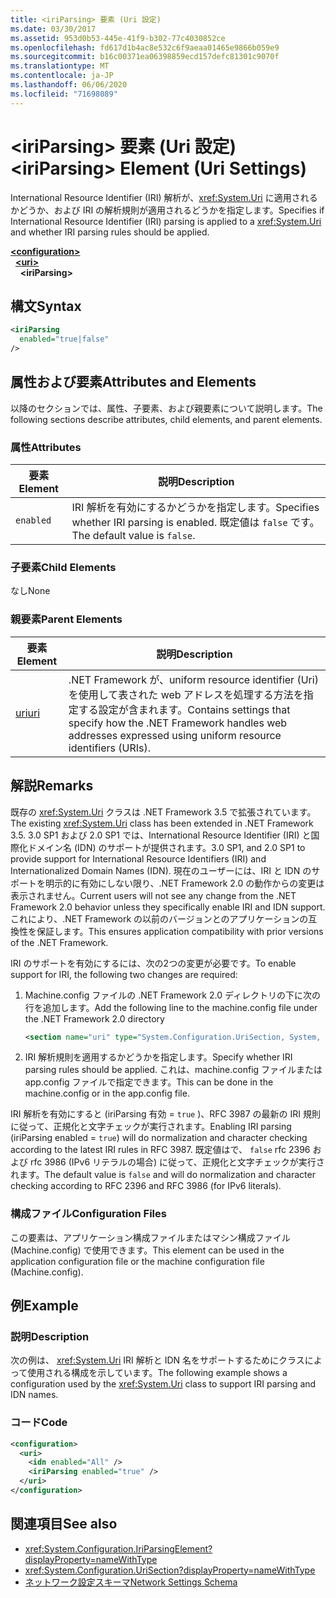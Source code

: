 ```yaml
---
title: <iriParsing> 要素 (Uri 設定)
ms.date: 03/30/2017
ms.assetid: 953d0b53-445e-41f9-b302-77c4030852ce
ms.openlocfilehash: fd617d1b4ac8e532c6f9aeaa01465e9866b059e9
ms.sourcegitcommit: b16c00371ea06398859ecd157defc81301c9070f
ms.translationtype: MT
ms.contentlocale: ja-JP
ms.lasthandoff: 06/06/2020
ms.locfileid: "71698089"
---
```

# <a name="iriparsing-element-uri-settings"></a><span data-ttu-id="e95c9-102">\<iriParsing> 要素 (Uri 設定)</span><span class="sxs-lookup"><span data-stu-id="e95c9-102">\<iriParsing> Element (Uri Settings)</span></span>
<span data-ttu-id="e95c9-103">International Resource Identifier (IRI) 解析が、<xref:System.Uri> に適用されるかどうか、および IRI の解析規則が適用されるどうかを指定します。</span><span class="sxs-lookup"><span data-stu-id="e95c9-103">Specifies if International Resource Identifier (IRI) parsing is applied to a <xref:System.Uri> and whether IRI parsing rules should be applied.</span></span>  
  
[**\<configuration>**](../configuration-element.md)  
&nbsp;&nbsp;[**\<uri>**](uri-element-uri-settings.md)  
&nbsp;&nbsp;&nbsp;&nbsp;**\<iriParsing>**  
  
## <a name="syntax"></a><span data-ttu-id="e95c9-104">構文</span><span class="sxs-lookup"><span data-stu-id="e95c9-104">Syntax</span></span>  
  
```xml  
<iriParsing  
  enabled="true|false"  
/>  
```  
  
## <a name="attributes-and-elements"></a><span data-ttu-id="e95c9-105">属性および要素</span><span class="sxs-lookup"><span data-stu-id="e95c9-105">Attributes and Elements</span></span>  
 <span data-ttu-id="e95c9-106">以降のセクションでは、属性、子要素、および親要素について説明します。</span><span class="sxs-lookup"><span data-stu-id="e95c9-106">The following sections describe attributes, child elements, and parent elements.</span></span>  
  
### <a name="attributes"></a><span data-ttu-id="e95c9-107">属性</span><span class="sxs-lookup"><span data-stu-id="e95c9-107">Attributes</span></span>  
  
|<span data-ttu-id="e95c9-108">**要素**</span><span class="sxs-lookup"><span data-stu-id="e95c9-108">**Element**</span></span>|<span data-ttu-id="e95c9-109">**説明**</span><span class="sxs-lookup"><span data-stu-id="e95c9-109">**Description**</span></span>|  
|-----------------|---------------------|  
|`enabled`|<span data-ttu-id="e95c9-110">IRI 解析を有効にするかどうかを指定します。</span><span class="sxs-lookup"><span data-stu-id="e95c9-110">Specifies whether IRI parsing is enabled.</span></span> <span data-ttu-id="e95c9-111">既定値は `false` です。</span><span class="sxs-lookup"><span data-stu-id="e95c9-111">The default value is `false`.</span></span>|  
  
### <a name="child-elements"></a><span data-ttu-id="e95c9-112">子要素</span><span class="sxs-lookup"><span data-stu-id="e95c9-112">Child Elements</span></span>  
 <span data-ttu-id="e95c9-113">なし</span><span class="sxs-lookup"><span data-stu-id="e95c9-113">None</span></span>  
  
### <a name="parent-elements"></a><span data-ttu-id="e95c9-114">親要素</span><span class="sxs-lookup"><span data-stu-id="e95c9-114">Parent Elements</span></span>  
  
|<span data-ttu-id="e95c9-115">**要素**</span><span class="sxs-lookup"><span data-stu-id="e95c9-115">**Element**</span></span>|<span data-ttu-id="e95c9-116">**説明**</span><span class="sxs-lookup"><span data-stu-id="e95c9-116">**Description**</span></span>|  
|-----------------|---------------------|  
|[<span data-ttu-id="e95c9-117">uri</span><span class="sxs-lookup"><span data-stu-id="e95c9-117">uri</span></span>](uri-element-uri-settings.md)|<span data-ttu-id="e95c9-118">.NET Framework が、uniform resource identifier (Uri) を使用して表された web アドレスを処理する方法を指定する設定が含まれます。</span><span class="sxs-lookup"><span data-stu-id="e95c9-118">Contains settings that specify how the .NET Framework handles web addresses expressed using uniform resource identifiers (URIs).</span></span>|  
  
## <a name="remarks"></a><span data-ttu-id="e95c9-119">解説</span><span class="sxs-lookup"><span data-stu-id="e95c9-119">Remarks</span></span>  
 <span data-ttu-id="e95c9-120">既存の <xref:System.Uri> クラスは .NET Framework 3.5 で拡張されています。</span><span class="sxs-lookup"><span data-stu-id="e95c9-120">The existing <xref:System.Uri> class has been extended in .NET Framework 3.5.</span></span> <span data-ttu-id="e95c9-121">3.0 SP1 および 2.0 SP1 では、International Resource Identifier (IRI) と国際化ドメイン名 (IDN) のサポートが提供されます。</span><span class="sxs-lookup"><span data-stu-id="e95c9-121">3.0 SP1, and 2.0 SP1 to provide support for International Resource Identifiers (IRI) and Internationalized Domain Names (IDN).</span></span> <span data-ttu-id="e95c9-122">現在のユーザーには、IRI と IDN のサポートを明示的に有効にしない限り、.NET Framework 2.0 の動作からの変更は表示されません。</span><span class="sxs-lookup"><span data-stu-id="e95c9-122">Current users will not see any change from the .NET Framework 2.0 behavior unless they specifically enable IRI and IDN support.</span></span> <span data-ttu-id="e95c9-123">これにより、.NET Framework の以前のバージョンとのアプリケーションの互換性を保証します。</span><span class="sxs-lookup"><span data-stu-id="e95c9-123">This ensures application compatibility with prior versions of the .NET Framework.</span></span>  
  
 <span data-ttu-id="e95c9-124">IRI のサポートを有効にするには、次の2つの変更が必要です。</span><span class="sxs-lookup"><span data-stu-id="e95c9-124">To enable support for IRI, the following two changes are required:</span></span>  
  
1. <span data-ttu-id="e95c9-125">Machine.config ファイルの .NET Framework 2.0 ディレクトリの下に次の行を追加します。</span><span class="sxs-lookup"><span data-stu-id="e95c9-125">Add the following line to the machine.config file under the .NET Framework 2.0 directory</span></span>  
  
    ```xml  
    <section name="uri" type="System.Configuration.UriSection, System, Version=2.0.0.0, Culture=neutral, PublicKeyToken=b77a5c561934e089" />  
    ```  
  
2. <span data-ttu-id="e95c9-126">IRI 解析規則を適用するかどうかを指定します。</span><span class="sxs-lookup"><span data-stu-id="e95c9-126">Specify whether IRI parsing rules should be applied.</span></span> <span data-ttu-id="e95c9-127">これは、machine.config ファイルまたは app.config ファイルで指定できます。</span><span class="sxs-lookup"><span data-stu-id="e95c9-127">This can be done in the machine.config or in the app.config file.</span></span>  
  
 <span data-ttu-id="e95c9-128">IRI 解析を有効にすると (iriParsing 有効 = `true` )、RFC 3987 の最新の IRI 規則に従って、正規化と文字チェックが実行されます。</span><span class="sxs-lookup"><span data-stu-id="e95c9-128">Enabling IRI parsing (iriParsing enabled = `true`) will do normalization and character checking according to the latest IRI rules in RFC 3987.</span></span> <span data-ttu-id="e95c9-129">既定値はで、 `false` rfc 2396 および rfc 3986 (IPv6 リテラルの場合) に従って、正規化と文字チェックが実行されます。</span><span class="sxs-lookup"><span data-stu-id="e95c9-129">The default value is `false` and will do normalization and character checking according to RFC 2396 and RFC 3986 (for IPv6 literals).</span></span>  
  
### <a name="configuration-files"></a><span data-ttu-id="e95c9-130">構成ファイル</span><span class="sxs-lookup"><span data-stu-id="e95c9-130">Configuration Files</span></span>  
 <span data-ttu-id="e95c9-131">この要素は、アプリケーション構成ファイルまたはマシン構成ファイル (Machine.config) で使用できます。</span><span class="sxs-lookup"><span data-stu-id="e95c9-131">This element can be used in the application configuration file or the machine configuration file (Machine.config).</span></span>  
  
## <a name="example"></a><span data-ttu-id="e95c9-132">例</span><span class="sxs-lookup"><span data-stu-id="e95c9-132">Example</span></span>  
  
### <a name="description"></a><span data-ttu-id="e95c9-133">説明</span><span class="sxs-lookup"><span data-stu-id="e95c9-133">Description</span></span>  
 <span data-ttu-id="e95c9-134">次の例は、 <xref:System.Uri> IRI 解析と IDN 名をサポートするためにクラスによって使用される構成を示しています。</span><span class="sxs-lookup"><span data-stu-id="e95c9-134">The following example shows a configuration used by the <xref:System.Uri> class to support IRI parsing and IDN names.</span></span>  
  
### <a name="code"></a><span data-ttu-id="e95c9-135">コード</span><span class="sxs-lookup"><span data-stu-id="e95c9-135">Code</span></span>  
  
```xml  
<configuration>  
  <uri>  
    <idn enabled="All" />  
    <iriParsing enabled="true" />  
  </uri>  
</configuration>  
```  
  
## <a name="see-also"></a><span data-ttu-id="e95c9-136">関連項目</span><span class="sxs-lookup"><span data-stu-id="e95c9-136">See also</span></span>

- <xref:System.Configuration.IriParsingElement?displayProperty=nameWithType>
- <xref:System.Configuration.UriSection?displayProperty=nameWithType>
- [<span data-ttu-id="e95c9-137">ネットワーク設定スキーマ</span><span class="sxs-lookup"><span data-stu-id="e95c9-137">Network Settings Schema</span></span>](index.md)
